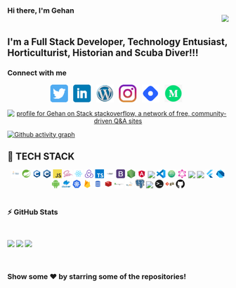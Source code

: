 ### Hi there, I'm Gehan<div align = 'right'>![](https://komarev.com/ghpvc/?username=Gehan-Mendis&color=yellow)</div>

## I'm a Full Stack Developer, Technology Entusiast, Horticulturist, Historian and Scuba Diver!!!

### Connect with me
<p align='center'>
<a href="https://twitter.com/Gehan_Mendis"><img height="40" src="icons/twitter.png?raw=true"></a>&nbsp;&nbsp;
<a href="https://www.linkedin.com/in/gehan-m-28b48a11/"><img height="40" src="icons/linkedin.png?raw=true"></a>&nbsp;&nbsp;
<a href="https://itblackbelt.wordpress.com/"><img height="40" src="icons/wordpress.png?raw=true"></a>&nbsp;&nbsp;
<a href="https://www.instagram.com/whiskey_tango_foxtrot_team/"><img height="40" src="icons/instagram.jpg?raw=true"></a>&nbsp;&nbsp;
<a href="https://hashnode.com/@Gehan"><img height="40" src="icons/hashnode.png?raw=true"></a>&nbsp;&nbsp;
<a href="https://medium.com/@gehan.mendis/about"><img height="40" src="icons/mediumgreen.png?raw=true"></a>&nbsp;&nbsp;

</p>
<p align='center'>
<a href="https://stackoverflow.com/users/1148552/gehan"><img src="https://stackoverflow.com/users/flair/1148552.png?theme=prussian" width="208" height="58" alt="profile for Gehan on Stack stackoverflow, a network of free, community-driven Q&amp;A sites" title="profile for Gehan Mendis on Stack Overflow, a network of free, community-driven Q&amp;A sites"></a>
  
[![Github activity graph](https://activity-graph.herokuapp.com/graph?username=Gehan-Mendis&theme=react-dark&hide_border=true&color=)](https://git.io/akshay2211&hide_border=true)
  
## :floppy_disk: TECH STACK

<p align='center'>
<code><img height="20" src="https://raw.githubusercontent.com/github/explore/80688e429a7d4ef2fca1e82350fe8e3517d3494d/topics/java/java.png"></code>
<code><img height="20" src="https://raw.githubusercontent.com/github/explore/80688e429a7d4ef2fca1e82350fe8e3517d3494d/topics/spring-boot/spring-boot.png"></code>
<code><img height="20" src="https://raw.githubusercontent.com/github/explore/80688e429a7d4ef2fca1e82350fe8e3517d3494d/topics/c/c.png"></code>
<code><img height="20" src="https://raw.githubusercontent.com/github/explore/80688e429a7d4ef2fca1e82350fe8e3517d3494d/topics/cpp/cpp.png"></code>
<code><img height="20" src="https://raw.githubusercontent.com/github/explore/80688e429a7d4ef2fca1e82350fe8e3517d3494d/topics/javascript/javascript.png"></code>
<code><img height="20" src="https://raw.githubusercontent.com/github/explore/80688e429a7d4ef2fca1e82350fe8e3517d3494d/topics/sass/sass.png"></code>
<code><img height="20" src="https://raw.githubusercontent.com/github/explore/80688e429a7d4ef2fca1e82350fe8e3517d3494d/topics/react/react.png"></code>
<code><img height="20" src="https://raw.githubusercontent.com/github/explore/80688e429a7d4ef2fca1e82350fe8e3517d3494d/topics/redux/redux.png"></code>
<code><img height="20" src="https://raw.githubusercontent.com/github/explore/80688e429a7d4ef2fca1e82350fe8e3517d3494d/topics/typescript/typescript.png"></code>
<code><img height="20" src="https://raw.githubusercontent.com/github/explore/80688e429a7d4ef2fca1e82350fe8e3517d3494d/topics/jquery/jquery.png"></code>
<code><img height="20" src="https://raw.githubusercontent.com/github/explore/80688e429a7d4ef2fca1e82350fe8e3517d3494d/topics/bootstrap/bootstrap.png"></code>
<code><img height="20" src="https://raw.githubusercontent.com/github/explore/80688e429a7d4ef2fca1e82350fe8e3517d3494d/topics/nodejs/nodejs.png"></code>
<code><img height="20" src="https://raw.githubusercontent.com/github/explore/80688e429a7d4ef2fca1e82350fe8e3517d3494d/topics/angular/angular.png"></code>
<code><img height="20" src="https://upload.wikimedia.org/wikipedia/commons/thumb/1/10/CSS3_and_HTML5_logos_and_wordmarks.svg/791px-CSS3_and_HTML5_logos_and_wordmarks.svg.png"></code>
<code><img height="20" src="https://raw.githubusercontent.com/github/explore/80688e429a7d4ef2fca1e82350fe8e3517d3494d/topics/visual-studio-code/visual-studio-code.png"></code>
<code><img height="20" src="https://raw.githubusercontent.com/github/explore/80688e429a7d4ef2fca1e82350fe8e3517d3494d/topics/atom/atom.png"></code>
<code><img height="20" src="https://raw.githubusercontent.com/github/explore/5c058a388828bb5fde0bcafd4bc867b5bb3f26f3/topics/graphql/graphql.png"></code>
<code><img height="20" src="https://cdn.iconscout.com/icon/free/png-512/aws-1869025-1583149.png"></code>
<code><img height="20" src="https://github.com/melanieshi0120/melanieshi0120/blob/master/images/GCP_LOG.png"></code>
<code><img height="20" src="https://raw.githubusercontent.com/github/explore/80688e429a7d4ef2fca1e82350fe8e3517d3494d/topics/flutter/flutter.png"></code>
<code><img height="20" src="https://raw.githubusercontent.com/github/explore/80688e429a7d4ef2fca1e82350fe8e3517d3494d/topics/dart/dart.png"></code>
<code><img height="20" src="https://raw.githubusercontent.com/github/explore/80688e429a7d4ef2fca1e82350fe8e3517d3494d/topics/android/android.png"></code>
<code><img height="20" src="https://raw.githubusercontent.com/github/explore/80688e429a7d4ef2fca1e82350fe8e3517d3494d/topics/docker/docker.png"></code>
<code><img height="20" src="https://raw.githubusercontent.com/github/explore/80688e429a7d4ef2fca1e82350fe8e3517d3494d/topics/kubernetes/kubernetes.png"></code>
<code><img height="20" src="https://raw.githubusercontent.com/github/explore/80688e429a7d4ef2fca1e82350fe8e3517d3494d/topics/firebase/firebase.png"></code>
<code><img height="20" src="https://raw.githubusercontent.com/github/explore/80688e429a7d4ef2fca1e82350fe8e3517d3494d/topics/sql/sql.png"></code>
<code><img height="20" src="https://raw.githubusercontent.com/github/explore/80688e429a7d4ef2fca1e82350fe8e3517d3494d/topics/redis/redis.png"></code>
<code><img height="20" src="https://raw.githubusercontent.com/github/explore/80688e429a7d4ef2fca1e82350fe8e3517d3494d/topics/mongodb/mongodb.png"></code>
<code><img height="20" src="https://raw.githubusercontent.com/github/explore/80688e429a7d4ef2fca1e82350fe8e3517d3494d/topics/mysql/mysql.png"></code>
<code><img height="20" src="https://raw.githubusercontent.com/github/explore/80688e429a7d4ef2fca1e82350fe8e3517d3494d/topics/postgresql/postgresql.png"></code>
<code><img height="20" src="https://cdn.worldvectorlogo.com/logos/oracle-2.svg"></code>
<code><img height="20" src="https://raw.githubusercontent.com/github/explore/80688e429a7d4ef2fca1e82350fe8e3517d3494d/topics/terminal/terminal.png"></code>
<code><img height="20" src="https://raw.githubusercontent.com/github/explore/80688e429a7d4ef2fca1e82350fe8e3517d3494d/topics/git/git.png"></code>
<code><img height="20" src="https://raw.githubusercontent.com/github/explore/78df643247d429f6cc873026c0622819ad797942/topics/github/github.png"></code>

<br/>
<br/>
  
### :zap: GitHub Stats
  
<br/>
<p align="left">
  <img width="33.0%" src="https://github-readme-stats.vercel.app/api/?username=Gehan-Mendis&theme=prussian&show_icons=true&count_private=true&hide_border=true" />
  <img width="33.0%" src="http://github-readme-streak-stats.herokuapp.com?user=Gehan-Mendis&theme=prussian&hide_border=true" />
  <img width="33.0%" src="https://github-readme-stats.vercel.app/api/top-langs/?username=Gehan-Mendis&hide=html&layout=compact&theme=prussian&show_icons=true&count_private=true&hide_border=true"/>
</p>
<br>

### Show some ❤️ by starring some of the repositories!

</div>

